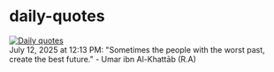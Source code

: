 # daily-quotes
[![Daily quotes](https://github.com/ceepu8/daily-quotes/actions/workflows/daily-quote.yml/badge.svg)](https://github.com/ceepu8/daily-quotes/actions/workflows/daily-quote.yml)<br/>
July 12, 2025 at 12:13 PM: "Sometimes the people with the worst past, create the best future." - Umar ibn Al-Khattāb (R.A)
